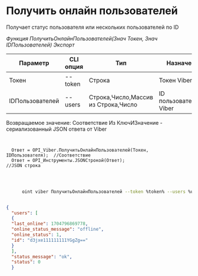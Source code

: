 ﻿---
sidebar_position: 4
---

# Получить онлайн пользователей
 Получает статус пользователя или нескольких пользователей по ID


*Функция ПолучитьОнлайнПользователей(Знач Токен, Знач IDПользователей) Экспорт*

  | Параметр | CLI опция | Тип | Назначение |
  |-|-|-|-|
  | Токен | --token | Строка | Токен Viber |
  | IDПользователей | --users | Строка,Число,Массив из Строка,Число | ID пользователей(я) Viber |

  
  Возвращаемое значение:   Соответствие Из КлючИЗначение - сериализованный JSON ответа от Viber

```bsl title="Пример кода"
	
  
  Ответ = OPI_Viber.ПолучитьОнлайнПользователей(Токен, IDПользователя);  //Соответствие
  Ответ = OPI_Инструменты.JSONСтрокой(Ответ);                            //JSON строка
  
	
```

```sh title="Пример команды CLI"
    
      oint viber ПолучитьОнлайнПользователей --token %token% --users %users%


```


```json title="Результат"

{
  "users": [
  {
  "last_online": 1704796869778,
  "online_status_message": "offline",
  "online_status": 1,
  "id": "d3jxe111111111YGgZg=="
  }
  ],
  "status_message": "ok",
  "status": 0
  }

```
